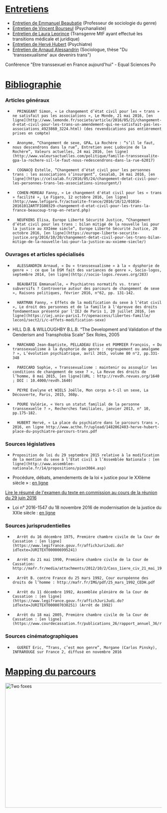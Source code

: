 

# <u>Entretiens</u>

* [Entretien de Emmanuel Beaubatie](https://controverses.github.io/transidentite/entretien_beaubatie.html) (Professeur de sociologie du genre)
* [Entretien de Vincent Bourseul](https://controverses.github.io/transidentite/vincent_bourseul.html) (Psychanaliste) 
* [Entretien de Laura Leprince](https://controverses.github.io/transidentite/Laura_Leprince.html) (Transgenre MtF ayant effectué les transitions médicale et juridique)
* [Entretien de Hervé Hubert](https://controverses.github.io/transidentite/herve_hubert.html) (Psychiatre) 
* [Entretien de Arnaud Alessandrin](https://controverses.github.io/transidentite/arnaud_alessandrin1.html) (Sociologue, thèse "Du 'transsexualisme' aux devenirs trans")

Conférence "Etre transsexuel en France aujourd'hui" - Equal Sciences Po


# <u>Bibliographie</u>


### Articles généraux
 
-   	PRINGEANT Simon, « Le changement d’état civil pour les « trans » ne satisfait pas les associations », Le Monde, 21 mai 2016, [en ligne](http://www.lemonde.fr/societe/article/2016/05/21/changement-d-etat-civil-pour-les-trans-un-amendement-qui-ne-satisfait-pas-les-associations_4923860_3224.html) (des revendications pas entièrement prises en compte)
 
-   	Anonyme, “Changement de sexe, GPA… La Rochère : “s’il le faut, nous descendrons dans la rue”, Entretien avec Ludovine de la Rochère”, Valeurs actuelles, 24 mai 2016, [en ligne](http://www.valeursactuelles.com/politique/famille-transsexualite-gpa-la-rochere-sil-le-faut-nous-redescendrons-dans-la-rue-62017)
 
-   	COGNACQ Estelle, “Changement d’état civil pour les personnes trans : les associations s’insurgent”, Cesalab, 24 mai 2016, [en ligne](https://celsalab.fr/2016/05/24/changement-detat-civil-pour-les-personnes-trans-les-associations-sinsurgent/)
 
-   	COHEN-MOREAU Fanny, « Le changement d'état civil pour les « trans » facilité », Le Figaro, 12 octobre 2016, [en ligne](http://www.lefigaro.fr/actualite-france/2016/10/12/01016-20161012ARTFIG00329-changement-d-etat-civil-pour-les-trans-la-france-beaucoup-trop-en-retard.php)
 
-   	NEUFKENS Elisa, Europe Liberté Sécurité Justice, “Changement d’état civil pour les trans : bilan mitigé de la nouvelle loi pour la justice au XXIème siècle”, Europe Liberté Sécurité Justice, 20 octobre 2016, [en ligne](https://europe-liberte-securite-justice.org/2016/10/20/changement-detat-civil-pour-les-trans-bilan-mitige-de-la-nouvelle-loi-pour-la-justice-au-xxieme-siecle/)
 
### Ouvrages et articles spécialisés
 
-   	ALESSANDRIN Arnaud, « Du « transsexualisme » à la « dysphorie de genre » : ce que le DSM fait des variances de genre », Socio-logos, septembre 2014, [en ligne](http://socio-logos.revues.org/283)                      	
 
-   	BEAUBATIE Emmanuelle, « Psychiatres normatifs vs. trans' subversifs ? Controverse autour des parcours de changement de sexe », Raisons politiques, février 2016, n°62, pp. 131-142.
 
-   	HARTMAN Fanny, « Effets de la modification du sexe à l’état civil », Le droit des personnes et de la famille à l'épreuve des droits fondamentaux présenté par l'IEJ de Paris 1, 20 juillet 2016, [en ligne](https:/​/​iej.univ-paris1.fr/​openaccess/​libertes-famille/​lecon1/​sect2/​i/​c-effets-modification-sexe)
 
-   HILL D.B. & WILLOUGHBY B.L.B. “The Development and Validation of the Genderism and Transphobia Scale” Sex Roles, 2005
 
-   	MARCHAND Jean-Baptiste, PELLADEAU Elise et POMMIER François, « Du transsexualisme à la dysphorie de genre : regroupement ou amalgame ? », L’évolution psychiatrique, avril 2015, volume 80 n°2, pp.331-348
 
-   	PARICARD Sophie, « Transsexualisme : maintenir ou assouplir les conditions de changement de sexe ? », La Revue des droits de l’homme, 8 mai 2015, [en ligne](URL : http://revdh.revues.org/1640 ; DOI : 10.4000/revdh.1640)
 
-   	PEYRE Evelyne et WIELS Joëlle, Mon corps a-t-il un sexe, La Découverte, Paris, 2015, 360p.
 
-   	POURE Valérie, « Vers un statut familial de la personne transsexuelle ? », Recherches familiales, janvier 2013, n° 10, pp.175-182.

-   	HUBERT Hervé, « La place du psychiatre dans le parcours trans », 2016, en ligne http://www.acthe.fr/upload/1482062403-herve-hubert-place-du-psychiatre-parcours-trans.pdf

 
### Sources législatives
 
-     Proposition de loi du 29 septembre 2015 relative à la modification de la mention du sexe à l’Etat civil à l’Assemblée Nationale : [en ligne](http://www.assemblee-nationale.fr/14/propositions/pion3084.asp)
 
- Procédure, débats, amendements de la loi « justice pour le XXIème siècle » : [en ligne](https://www.legifrance.gouv.fr/affichLoiPubliee.do?idDocument=JORFDOLE000030962821&type=general&legislature=14)

[Lire le résumé de l'examen du texte en commission au cours de la réunion du 29 juin 2016](https://controverses.github.io/transidentite/resume.html)
 
-  Loi n° 2016-1547 du 18 novembre 2016 de modernisation de la justice du XXIe siècle : [en ligne](https://www.legifrance.gouv.fr/eli/loi/2016/11/18/JUSX1515639L/jo)
 
### Sources jurisprudentielles
 
-   	Arrêt du 16 décembre 1975, Première chambre civile de la Cour de Cassation : [en ligne](https://www.legifrance.gouv.fr/affichJuriJudi.do?idTexte=JURITEXT000006995241)
 
-   	Arrêt du 21 mai 1990, Première chambre civile de la Cour de Cassation: http://mafr.fr/media/attachments/2012/10/2/Cass_1iere_civ_21_mai_1990_transsexualisme.pdf
 
-   	Arrêt B. contre France du 25 mars 1992, Cour européenne des droits de l’homme : http://mafr.fr/IMG/pdf/25_mars_1992_CEDH.pdf
 
-   	Arrêt du 11 décembre 1992, Assemblée plénière de la Cour de Cassation : [en ligne](https://www.legifrance.gouv.fr/affichJuriJudi.do?idTexte=JURITEXT000007030251) (Arrêt de 1992)
 
-   	Arrêt du 18 mai 2005, Première chambre civile de la Cour de Cassation : [en ligne](https://www.courdecassation.fr/publications_26/rapport_annuel_36/rapport_2009_3408/etude_personnes_3411/chambre_civile_3417/convention_new_3423/18_mai_15307.html)
 
### Sources cinématographiques
 
-       GUERET Eric, “Trans, c’est mon genre”, Morgane (Carlos Pinsky), INFRAROUGE sur France 2, diffusé en novembre 2016
 
 
# <u>Mapping du parcours</u>

<img  src = "https://controverses.github.io/transidentite/mapfinal.png"  width = "700"  height = "400"  alt = "Two foxes" >

